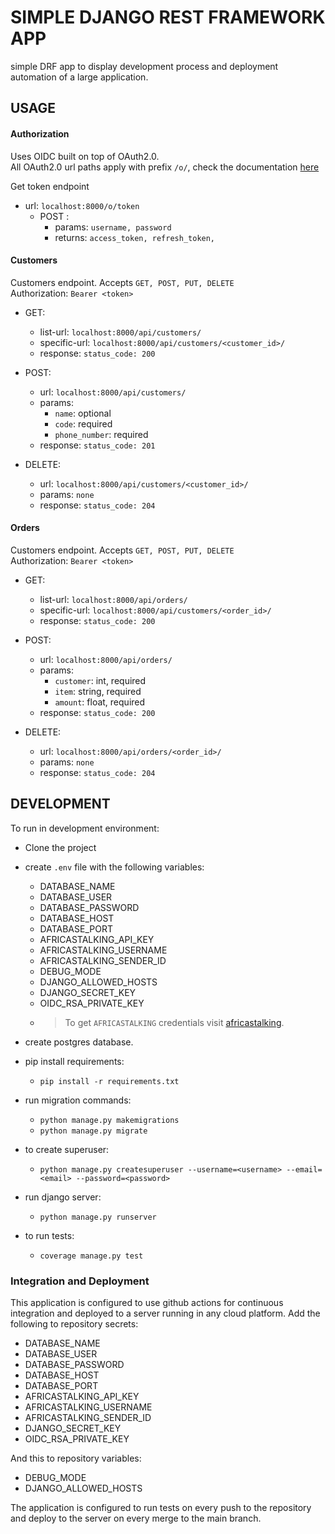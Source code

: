 # SIMPLE DJANGO REST FRAMEWORK APP
simple DRF app to display development process and deployment automation of a large application.
## USAGE
#### Authorization
Uses OIDC built on top of OAuth2.0.  
All OAuth2.0 url paths apply with prefix `/o/`, check the documentation [here](https://django-oauth-toolkit.readthedocs.io/en/2.3.0/oidc.html)  

Get token endpoint
- url: ``localhost:8000/o/token``
  - POST :
    - params: ``username, password``
    - returns: ``access_token, refresh_token,``
####  Customers
Customers endpoint. Accepts ``GET, POST, PUT, DELETE``  
Authorization: ```Bearer <token>```
  - GET:
    - list-url: ``localhost:8000/api/customers/``
    - specific-url: ``localhost:8000/api/customers/<customer_id>/``
    - response: ``status_code: 200 ``  


  - POST:
    - url: ``localhost:8000/api/customers/`` 
    - params: 
      - ``name``: optional
      - ``code``: required
      - ``phone_number``: required
    - response: ``status_code: 201 `` 


  - DELETE:
    - url: ``localhost:8000/api/customers/<customer_id>/``
    - params: ``none``
    - response: ``status_code: 204``
  
####  Orders
Customers endpoint. Accepts ``GET, POST, PUT, DELETE``  
Authorization: ```Bearer <token>```
  - GET:
    - list-url: ``localhost:8000/api/orders/``
    - specific-url: ``localhost:8000/api/customers/<order_id>/``
    - response: ``status_code: 200 ``  


  - POST:
    - url: ``localhost:8000/api/orders/`` 
    - params: 
      - ``customer``: int,  required
      - ``item``: string, required
      - ``amount``: float, required
    - response: ``status_code: 200 ``

  - DELETE:
    - url: ``localhost:8000/api/orders/<order_id>/``
    - params: ``none``
    - response: ``status_code: 204``
  

## DEVELOPMENT
To run in development environment:
- Clone the project
- create ``.env`` file with the following variables:
  - DATABASE_NAME
  - DATABASE_USER
  - DATABASE_PASSWORD
  - DATABASE_HOST
  - DATABASE_PORT
  - AFRICASTALKING_API_KEY
  - AFRICASTALKING_USERNAME
  - AFRICASTALKING_SENDER_ID
  - DEBUG_MODE
  - DJANGO_ALLOWED_HOSTS
  - DJANGO_SECRET_KEY
  - OIDC_RSA_PRIVATE_KEY
  - >To get `AFRICASTALKING` credentials visit [africastalking](https://developers.africastalking.com/).

- create postgres database.
- pip install requirements:
  - ``pip install -r requirements.txt``
- run migration commands:
  - ``python manage.py makemigrations``
  - ``python manage.py migrate``
- to create superuser:
  - ``python manage.py createsuperuser --username=<username> --email=<email> --password=<password>``
- run django server:
  - ``python manage.py runserver``
- to run tests:
  - ``coverage manage.py test``
    
### Integration and Deployment
This application is configured to use github actions for continuous integration and deployed to a server running in any cloud platform.
Add the following to repository secrets:  
- DATABASE_NAME
- DATABASE_USER
- DATABASE_PASSWORD
- DATABASE_HOST
- DATABASE_PORT
- AFRICASTALKING_API_KEY
- AFRICASTALKING_USERNAME
- AFRICASTALKING_SENDER_ID
- DJANGO_SECRET_KEY
- OIDC_RSA_PRIVATE_KEY

And this to repository variables:
- DEBUG_MODE
- DJANGO_ALLOWED_HOSTS

The application is configured to run tests on every push to the repository and deploy to the server on every merge to the main branch.






